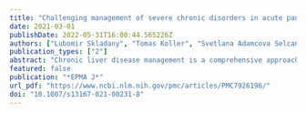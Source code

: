 ```yaml
---
title: "Challenging management of severe chronic disorders in acute pandemic situation: Chronic liver disease under COVID-19 pandemic as the proof-of-principle model to orchestrate the measures in 3PM context"
date: 2021-03-01
publishDate: 2022-05-31T16:00:44.565226Z
authors: ["Lubomir Skladany", "Tomas Koller", "Svetlana Adamcova Selcanova", "Janka Vnencakova", "Daniela Jancekova", "Viktoria Durajova", "Lukas Laffers", "Juraj Svac", "Katarina Janickova", "Michal Palkovič", "Pavel Kohout", "Olga Golubnitschaja"]
publication_types: ["2"]
abstract: "Chronic liver disease management is a comprehensive approach requiring multi-professional expertise and well-orchestrated healthcare measures thoroughly organized by responsible medical units. Contextually, the corresponding multi-faceted chain of healthcare events is likely to be severely disturbed or even temporarily broken under the force majeure conditions such as global pandemics. Consequently, the chronic liver disease is highly representative for the management of any severe chronic disorder under lasting pandemics with unprecedented numbers of acutely diseased persons who, together with the chronically sick patient cohorts, have to be treated using the given capacity of healthcare systems with their limited resources. Current study aimed at exploring potentially negative impacts of the SARS CoV-2 outbreak on the quality of the advanced chronic liver disease (ACLD) management considering two well-classified parameters, namely, (1) the continuity of the patient registrations and (2) the level of mortality rates, comparing pre-COVID-19 statistics with these under the current pandemic in Slovak Republic. Altogether 1091 registrations to cirrhosis registry (with 60.8% versus 39.2% males to females ratio) were included with a median age of 57 years for patients under consideration. Already within the very first 3 months of the pandemic outbreak in Slovakia (lockdown declared from March 16, 2020, until May 20, 2020), the continuity of the patient registrations has been broken followed by significantly increased ACLD-related death rates. During this period of time, the total number of new registrations decreased by about 60% (15 registrations in 2020 versus 38 in 2018 and 38 in 2019). Corresponding mortality increased by about 52% (23 deaths in 2020 versus 10 in 2018 and 12 in 2019). Based on these results and in line with the framework of 3PM guidelines, the pandemic priority pathways (PPP) are strongly recommended for maintaining tertiary care uninterrupted. For the evidence-based implementation of PPP, creation of predictive algorithms and individualized care strategy tailored to the patient is essential. Resulting classification of measures is summarized as follows:The Green PPP Line is reserved for prioritized (urgent and comprehensive) treatment of patients at highest risk to die from ACLD (tertiary care) as compared to the risk from possible COVID-19 infection.The Orange PPP Line considers patients at middle risk of adverse outcomes from ACLD with re-addressing them to the secondary care. As further deterioration of ACLD is still probable, pro-active management is ascertained with tertiary center serving as the 24/7 telemedicine consultation hub for a secondary facility (on a physician-physician level).The Red PPP Line is related to the patients at low risk to die from ACLD, re-addressing them to the primary care. Since patients with stable chronic liver diseases without advanced fibrosis are at trivial inherent risk, they should be kept out of the healthcare setting as far as possible by the telemedical (patient-nurse or patient- physician) measurements., The assigned priority has to be monitored and re-evaluated individually—in intervals based on the baseline prognostic score such as MELD. The approach is conform with principles of predictive, preventive and personalized medicine (PPPM / 3PM) and demonstrates a potential of great clinical utility for an optimal management of any severe chronic disorder (cardiovascular, neurological and cancer) under lasting pandemics."
featured: false
publication: "*EPMA J*"
url_pdf: "https://www.ncbi.nlm.nih.gov/pmc/articles/PMC7926196/"
doi: "10.1007/s13167-021-00231-8"
---
```


